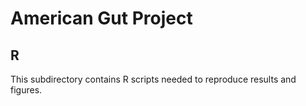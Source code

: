 # American Gut Project
## R

This subdirectory contains R scripts needed to reproduce results and figures.